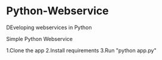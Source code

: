 # Python-Webservice
DEveloping webservices in Python


Simple Python Webservice

1.Clone the app
2.Install requirements
3.Run "python app.py"


